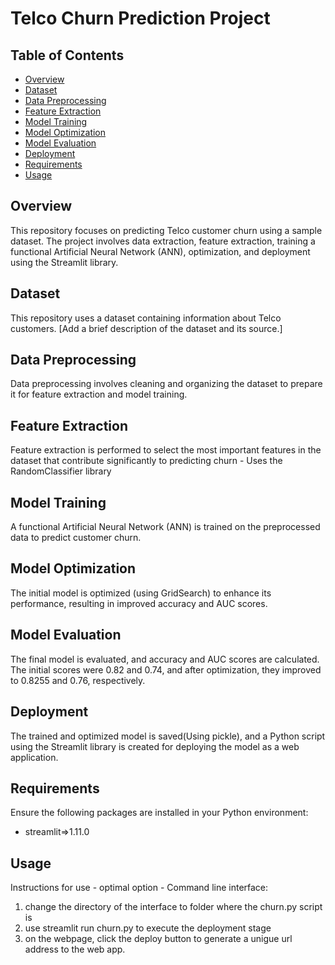 # Telco Churn Prediction Project
## Table of Contents
- [Overview](#overview)
- [Dataset](#dataset)
- [Data Preprocessing](#data-preprocessing)
- [Feature Extraction](#feature-extraction)
- [Model Training](#model-training)
- [Model Optimization](#model-optimization)
- [Model Evaluation](#model-evaluation)
- [Deployment](#deployment)
- [Requirements](#requirements)
- [Usage](#usage)



## Overview
This repository focuses on predicting Telco customer churn using a sample dataset. The project involves data extraction, feature extraction, training a functional Artificial Neural Network (ANN), optimization, and deployment using the Streamlit library.

## Dataset
This repository uses a dataset containing information about Telco customers. [Add a brief description of the dataset and its source.]

## Data Preprocessing
Data preprocessing involves cleaning and organizing the dataset to prepare it for feature extraction and model training.

## Feature Extraction
Feature extraction is performed to select the most important features in the dataset that contribute significantly to predicting churn - Uses the RandomClassifier library

## Model Training
A functional Artificial Neural Network (ANN) is trained on the preprocessed data to predict customer churn.

## Model Optimization
The initial model is optimized (using GridSearch) to enhance its performance, resulting in improved accuracy and AUC scores.

## Model Evaluation
The final model is evaluated, and accuracy and AUC scores are calculated. The initial scores were 0.82 and 0.74, and after optimization, they improved to 0.8255 and 0.76, respectively.

## Deployment
The trained and optimized model is saved(Using pickle), and a Python script using the Streamlit library is created for deploying the model as a web application.
## Requirements
Ensure the following packages are installed in your Python environment:

- streamlit=>1.11.0

## Usage
Instructions for use - optimal option - Command line interface:

1. change the directory of the interface to folder where the churn.py script is 
2. use streamlit run churn.py to execute the deployment stage
3. on the webpage, click the deploy button to generate a unigue url address to the web app.






